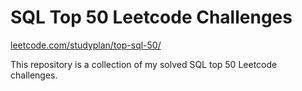 # SQL Top 50 Leetcode Challenges

[leetcode.com/studyplan/top-sql-50/](https://leetcode.com/studyplan/top-sql-50/)

This repository is a collection of my solved SQL top 50 Leetcode challenges.
